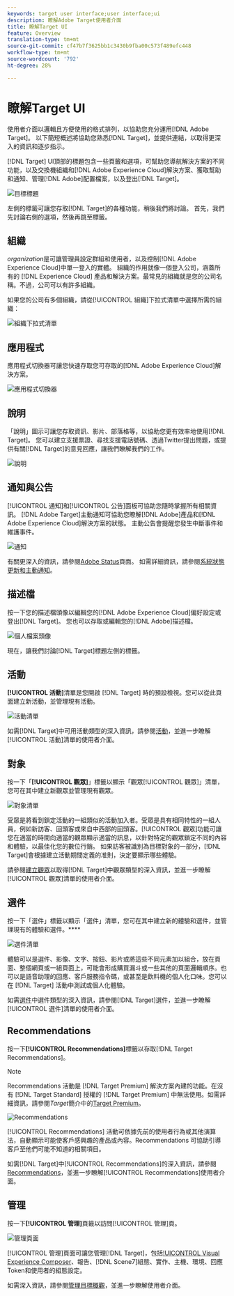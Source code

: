 ```yaml
---
keywords: target user interface;user interface;ui
description: 瞭解Adobe Target使用者介面
title: 瞭解Target UI
feature: Overview
translation-type: tm+mt
source-git-commit: cf47b7f3625bb1c3430b9fba00c573f489efc448
workflow-type: tm+mt
source-wordcount: '792'
ht-degree: 28%

---
```



# 瞭解Target UI

使用者介面以邏輯且方便使用的格式排列，以協助您充分運用[!DNL Adobe Target]。 以下簡短概述將協助您熟悉[!DNL Target]，並提供連結，以取得更深入的資訊和逐步指示。

[!DNL Target] UI頂部的標題包含一些頁籤和選項，可幫助您導航解決方案的不同功能，以及交換機組織和[!DNL Adobe Experience Cloud]解決方案、獲取幫助和通知、管理[!DNL Adobe]配置檔案，以及登出[!DNL Target]。

![目標標題](/help/c-intro/assets/target-header.png)

左側的標籤可讓您存取[!DNL Target]的各種功能，稍後我們將討論。 首先，我們先討論右側的選項，然後再跳至標籤。

## 組織

*organization*&#x200B;是可讓管理員設定群組和使用者，以及控制[!DNL Adobe Experience Cloud]中單一登入的實體。 組織的作用就像一個登入公司，涵蓋所有的 [!DNL Experience Cloud] 產品和解決方案。最常見的組織就是您的公司名稱。不過，公司可以有許多組織。

如果您的公司有多個組織，請從[!UICONTROL 組織]下拉式清單中選擇所需的組織：

![組織下拉式清單](/help/c-intro/assets/organizations.png)

## 應用程式

應用程式切換器可讓您快速存取您可存取的[!DNL Adobe Experience Cloud]解決方案。

![應用程式切換器](/help/c-intro/assets/apps.png)

## 說明

「說明」圖示可讓您存取資訊、影片、部落格等，以協助您更有效率地使用[!DNL Target]。 您可以建立支援票證、尋找支援電話號碼、透過Twitter提出問題，或提供有關[!DNL Target]的意見回應，讓我們瞭解我們的工作。

![說明](/help/c-intro/assets/help.png)

## 通知與公告

[!UICONTROL 通知]和[!UICONTROL 公告]面板可協助您隨時掌握所有相關資訊。 [!DNL Adobe Target]主動通知可協助您瞭解[!DNL Adobe]產品和[!DNL Adobe Experience Cloud]解決方案的狀態。 主動公告會提醒您發生中斷事件和維護事件。

![通知](/help/c-intro/assets/notifications.png)

有關更深入的資訊，請參閱[Adobe Status](https://status.adobe.com/)頁面。 如需詳細資訊，請參閱[系統狀態更新和主動通知](/help/c-intro/assets/notifications.png)。

## 描述檔

按一下您的描述檔頭像以編輯您的[!DNL Adobe Experience Cloud]偏好設定或登出[!DNL Target]。 您也可以存取或編輯您的[!DNL Adobe]描述檔。

![個人檔案頭像](/help/c-intro/assets/change-language.png)

現在，讓我們討論[!DNL Target]標題左側的標籤。

## 活動

**[!UICONTROL 活動]**&#x200B;清單是您開啟 [!DNL Target] 時的預設檢視。您可以從此頁面建立新活動，並管理現有活動。

![活動清單](/help/c-intro/assets/activities-list.png)

如需[!DNL Target]中可用活動類型的深入資訊，請參閱[活動](/help/c-activities/activities.md)，並進一步瞭解[!UICONTROL 活動]清單的使用者介面。

## 對象

按一下「**[!UICONTROL 觀眾]**」標籤以顯示「觀眾[!UICONTROL 觀眾]」清單，您可在其中建立新觀眾並管理現有觀眾。

![對象清單](/help/c-intro/assets/audience-list.png)

受眾是將看到鎖定活動的一組類似的活動加入者。受眾是具有相同特性的一組人員，例如新訪客、回頭客或來自中西部的回頭客。[!UICONTROL 觀眾]功能可讓您在適當的時間向適當的觀眾顯示適當的訊息，以針對特定的觀眾鎖定不同的內容和體驗，以最佳化您的數位行銷。 如果訪客被識別為目標對象的一部分，[!DNL Target]會根據建立活動期間定義的准則，決定要顯示哪些體驗。

請參閱[建立觀眾](/help/c-target/c-audiences/create-audience.md)以取得[!DNL Target]中觀眾類型的深入資訊，並進一步瞭解[!UICONTROL 觀眾]清單的使用者介面。

## 選件

按一下「選件」標籤以顯示「選件」清單，您可在其中建立新的體驗和選件，並管理現有的體驗和選件。****

![選件清單](/help/c-intro/assets/offers.png)

體驗可以是選件、影像、文字、按鈕、影片或將這些不同元素加以組合，放在頁面、整個網頁或一組頁面上，可能會形成購買漏斗或一些其他的頁面邏輯順序。也可以是語音助理的回應、客戶服務指令碼，或甚至是飲料機的個人化口味。您可以在 [!DNL Target] 活動中測試或個人化體驗。

如需[選件](/help/c-experiences/c-manage-content/manage-content.md)中選件類型的深入資訊，請參閱[!DNL Target]選件，並進一步瞭解[!UICONTROL 選件]清單的使用者介面。

## Recommendations

按一下&#x200B;**[!UICONTROL Recommendations]**&#x200B;標籤以存取[!DNL Target Recommendations]。

>[!NOTE]
>
>Recommendations 活動是 [!DNL Target Premium] 解決方案內建的功能。在沒有 [!DNL Target Standard] 授權的 [!DNL Target Premium] 中無法使用。如需詳細資訊，請參閱&#x200B;*Target*&#x200B;簡介中的[Target Premium](/help/c-intro/intro.md#premium)。

![Recommendations](/help/c-intro/assets/recommendations.png)

[!UICONTROL Recommendations] 活動可依據先前的使用者行為或其他演算法，自動顯示可能使客戶感興趣的產品或內容。Recommendations 可協助引導客戶至他們可能不知道的相關項目。

如需[!DNL Target]中[!UICONTROL Recommendations]的深入資訊，請參閱[Recommendations](/help/c-recommendations/recommendations.md)，並進一步瞭解[!UICONTROL Recommendations]使用者介面。

## 管理

按一下&#x200B;**[!UICONTROL 管理]**&#x200B;頁籤以訪問[!UICONTROL 管理]頁。

![管理頁面](/help/c-intro/assets/administration.png)

[!UICONTROL 管理]頁面可讓您管理[!DNL Target]，包括[!UICONTROL  Visual Experience Composer](VEC)、報告、[!DNL Scene7]組態、實作、主機、環境、回應Token和使用者的組態設定。

如需深入資訊，請參閱[管理目標概觀](/help/administrating-target/administrating-target.md)，並進一步瞭解使用者介面。
